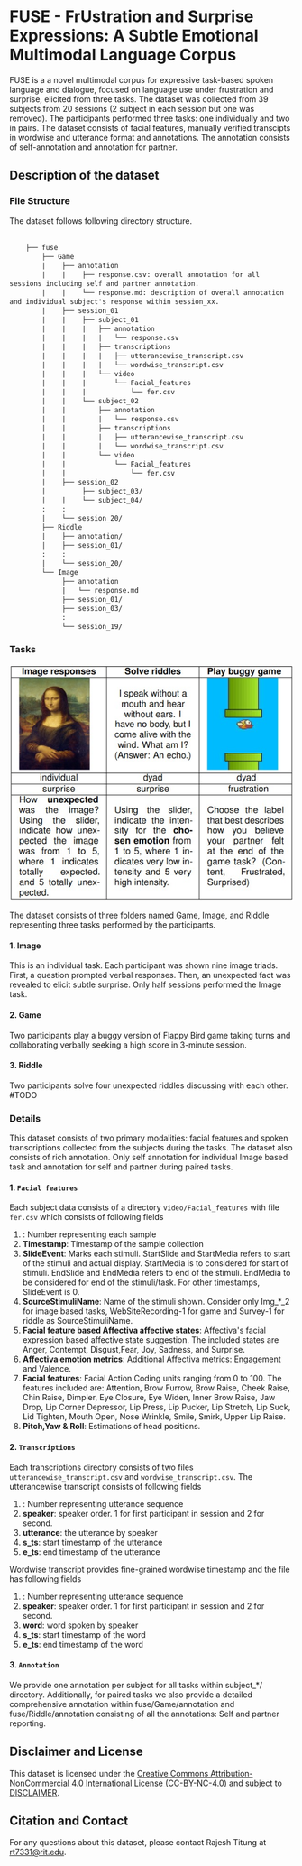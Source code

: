 #  FUSE - FrUstration and Surprise Expressions: A Subtle Emotional Multimodal Language Corpus
FUSE is a a novel multimodal corpus for expressive task-based spoken language and dialogue, focused on language use under frustration and surprise, elicited from three tasks. The dataset was collected from 39 subjects from 20 sessions (2 subject in each session but one was removed). The participants performed three tasks: one individually and two in pairs. The dataset consists of facial features, manually verified transcipts in wordwise and utterance format and annotations. The annotation consists of self-annotation and annotation for partner.

## Description of the dataset
### File Structure
The dataset follows following directory structure.
```

    ├── fuse
        ├── Game
        |    ├── annotation
        |    |    ├── response.csv: overall annotation for all sessions including self and partner annotation.
        |    |    └── response.md: description of overall annotation and individual subject's response within session_xx.
        |    ├── session_01
        |    |    ├── subject_01
        |    |    |   ├── annotation
        |    |    |   |   └── response.csv 
        |    |    |   ├── transcriptions
        |    |    |   |   ├── utterancewise_transcript.csv
        |    |    |   |   └── wordwise_transcript.csv
        |    |    |   └── video
        |    |    |       └── Facial_features
        |    |    |           └── fer.csv
        |    |    └── subject_02
        |    |        ├── annotation
        |    |        |   └── response.csv 
        |    |        ├── transcriptions
        |    |        |   ├── utterancewise_transcript.csv
        |    |        |   └── wordwise_transcript.csv
        |    |        └── video
        |    |            └── Facial_features
        |    |                └── fer.csv
        |    ├── session_02
        |         ├── subject_03/
        |    |    └── subject_04/
        :    :
        |    └── session_20/
        ├── Riddle
        |    ├── annotation/
        |    ├── session_01/
        :    :
        |    └── session_20/
        └── Image
             ├── annotation
             |   └── response.md
             ├── session_01/
             ├── session_03/
             :
             └── session_19/
```
### Tasks
![Taks](./tasks.png)

The dataset consists of three folders named Game, Image, and Riddle representing three tasks performed by the participants. 
#### 1. Image
This is an individual task. Each participant was shown nine image triads. First, a question prompted verbal responses. Then, an unexpected fact was revealed to elicit subtle surprise. Only half sessions performed the Image task.
#### 2. Game
Two participants play a buggy version of Flappy Bird game taking turns and collaborating verbally seeking a high score in 3-minute session.
#### 3. Riddle
Two participants solve four unexpected riddles discussing with each other.
#TODO 
### Details
This dataset consists of two primary modalities: facial features and spoken transcriptions collected from the subjects during the tasks. The dataset also consists of rich annotation. Only self annotation for individual Image based task and annotation for self and partner during paired tasks.
#### 1. **`Facial features`**
Each subject data consists of a directory `video/Facial_features` with file `fer.csv` which consists of following fields

1. : Number representing each sample
2. **Timestamp**: Timestamp of the sample collection
3. **SlideEvent**: Marks each stimuli. StartSlide and StartMedia refers to start of the stimuli and actual display. StartMedia is to considered for start of stimuli. EndSlide and EndMedia refers to end of the stimuli. EndMedia to be considered for end of the stimuli/task. For other timestamps, SlideEvent is 0.
4. **SourceStimuliName**: Name of the stimuli shown. Consider only Img_*_2 for image based tasks, WebSiteRecording-1 for game and Survey-1 for riddle as SourceStimuliName.
5. **Facial feature based Affectiva affective states**: Affectiva's facial expression based affective state suggestion. The included states are Anger, Contempt, Disgust,Fear, Joy, Sadness, and Surprise.
6. **Affectiva emotion metrics**: Additional Affectiva metrics: Engagement and Valence.
7. **Facial features**: Facial Action Coding units ranging from 0 to 100. The features included are: Attention, Brow Furrow, Brow Raise, Cheek Raise, Chin Raise, Dimpler, Eye Closure, Eye Widen, Inner Brow Raise, Jaw Drop, Lip Corner Depressor, Lip Press, Lip Pucker, Lip Stretch, Lip Suck, Lid Tighten, Mouth Open, Nose Wrinkle, Smile, Smirk, Upper Lip Raise.
8. **Pitch,Yaw & Roll**: Estimations of head positions.

#### 2. **`Transcriptions`**
Each transcriptions directory consists of two files `utterancewise_transcript.csv` and `wordwise_transcript.csv`. The utterancewise transcript consists of following fields

1. : Number representing utterance sequence
2. **speaker**: speaker order. 1 for first participant in session and 2 for second.
3. **utterance**: the utterance by speaker
4. **s_ts**: start timestamp of the utterance
5. **e_ts**: end timestamp of the utterance

Wordwise transcript provides fine-grained wordwise timestamp and the file has following fields

1. : Number representing utterance sequence
2. **speaker**: speaker order. 1 for first participant in session and 2 for second.
3. **word**: word spoken by speaker
4. **s_ts**: start timestamp of the word
5. **e_ts**: end timestamp of the word

#### 3. **`Annotation`**
We provide one annotation per subject for all tasks within subject_*/ directory. Additionally, for paired tasks we also provide a detailed comprehensive annotation within fuse/Game/annotation and fuse/Riddle/annotation consisting of all the annotations: Self and partner reporting.




## Disclaimer and License
This dataset is licensed under the <a href="https://creativecommons.org/licenses/by-nc/4.0/" target="_blank">Creative Commons Attribution-NonCommercial 4.0 International License (CC-BY-NC-4.0)</a> and subject to [DISCLAIMER](DISCLAIMER). 
 


## Citation and Contact

For any questions about this dataset, please contact Rajesh Titung at [rt7331@rit.edu](mailto:rt7331@rit.edu).
